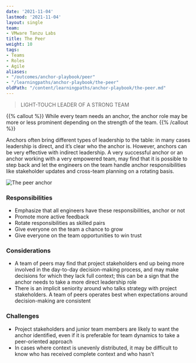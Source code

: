 ```yaml
---
date: '2021-11-04'
lastmod: '2021-11-04'
layout: single
team:
- VMware Tanzu Labs
title: The Peer
weight: 10
tags:
- Teams
- Roles
- Agile
aliases:
- "/outcomes/anchor-playbook/peer"
- "/learningpaths/anchor-playbook/the-peer"
oldPath: "/content/learningpaths/anchor-playbook/the-peer.md"
---
```

> LIGHT-TOUCH LEADER OF A STRONG TEAM

{{% callout %}}
While every team needs an anchor, the anchor role may be more or less prominent depending on the strength of the team.
{{% /callout %}}

Anchors often bring different types of leadership to the table: in many cases leadership is direct, and it’s clear who the anchor is. However, anchors can be very effective with indirect leadership. A very successful anchor or an anchor working with a very empowered team, may find that it is possible to step back and let the engineers on the team handle anchor responsibilities like stakeholder updates and cross-team planning on a rotating basis.

![The peer anchor](/learningpaths/anchor-playbook/images/stairs.jpg)

### Responsibilities
- Emphasize that all engineers have these responsibilities, anchor or not
- Promote more active feedback
- Rotate responsibilities as skilled pairs
- Give everyone on the team a chance to grow
- Give everyone on the team opportunities to win trust

### Considerations
- A team of peers may find that project stakeholders end up being more involved in the day-to-day decision-making process, and may make decisions for which they lack full context; this can be a sign that the anchor needs to take a more direct leadership role
- There is an implicit seniority around who talks strategy with project stakeholders. A team of peers operates best when expectations around decision-making are consistent

### Challenges
- Project stakeholders and junior team members are likely to want the anchor identified, even if it is preferable for team dynamics to take a peer-oriented approach
- In cases where context is unevenly distributed, it may be difficult to know who has received complete context and who hasn't